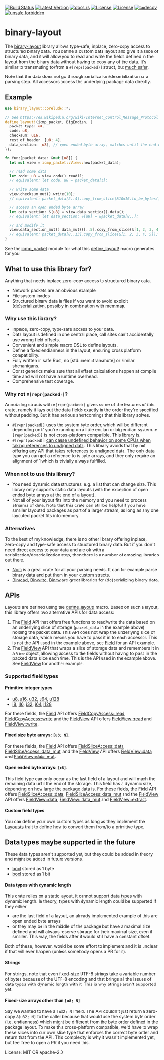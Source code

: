 [![Build Status](https://github.com/smessmer/binary-layout/actions/workflows/ci.yml/badge.svg)](https://github.com/smessmer/binary-layout/actions/workflows/ci.yml)
[![Latest Version](https://img.shields.io/crates/v/binary-layout.svg)](https://crates.io/crates/binary-layout)
[![docs.rs](https://docs.rs/binary-layout/badge.svg)](https://docs.rs/binary-layout)
[![License](https://img.shields.io/badge/license-MIT-blue.svg)](https://github.com/smessmer/binary-layout/blob/master/LICENSE-MIT)
[![License](https://img.shields.io/badge/license-APACHE-blue.svg)](https://github.com/smessmer/binary-layout/blob/master/LICENSE-APACHE)
[![codecov](https://codecov.io/gh/smessmer/binary-layout/branch/master/graph/badge.svg?token=FRSBH7YYA9)](https://codecov.io/gh/smessmer/binary-layout)
[![unsafe forbidden](https://img.shields.io/badge/unsafe-forbidden-success.svg)](https://github.com/rust-secure-code/safety-dance/)

# binary-layout

The [binary-layout](https://crates.io/crates/binary-layout) library allows type-safe, inplace, zero-copy access to structured binary data.
You define a custom data layout and give it a slice of binary data, and it will allow you to read and
write the fields defined in the layout from the binary data without having to copy any of the data.
It's similar to transmuting to/from a `#[repr(packed)]` struct, but [much safer](#why-not-reprpacked).

Note that the data does not go through serialization/deserialization or a parsing step.
All accessors access the underlying package data directly.

## Example
```rust
use binary_layout::prelude::*;

// See https://en.wikipedia.org/wiki/Internet_Control_Message_Protocol for ICMP package layout
define_layout!(icmp_packet, BigEndian, {
  packet_type: u8,
  code: u8,
  checksum: u16,
  rest_of_header: [u8; 4],
  data_section: [u8], // open ended byte array, matches until the end of the packet
});

fn func(packet_data: &mut [u8]) {
  let mut view = icmp_packet::View::new(packet_data);

  // read some data
  let code: u8 = view.code().read();
  // equivalent: let code: u8 = packet_data[1];

  // write some data
  view.checksum_mut().write(10);
  // equivalent: packet_data[2..4].copy_from_slice(&10u16.to_be_bytes());

  // access an open ended byte array
  let data_section: &[u8] = view.data_section().data();
  // equivalent: let data_section: &[u8] = &packet_data[8..];

  // and modify it
  view.data_section_mut().data_mut()[..5].copy_from_slice(&[1, 2, 3, 4, 5]);
  // equivalent: packet_data[8..13].copy_from_slice(&[1, 2, 3, 4, 5]);
}
```

See the [icmp_packet](https://docs.rs/binary-layout/latest/binary_layout/example/icmp_packet/index.html) module for what this [define_layout!](https://docs.rs/binary-layout/latest/binary_layout/macro.define_layout.html) macro generates for you.

## What to use this library for?
Anything that needs inplace zero-copy access to structured binary data.
- Network packets are an obvious example
- File system inodes
- Structured binary data in files if you want to avoid explicit (de)serialization, possibly in combination with [memmap](https://docs.rs/memmap).

### Why use this library?
- Inplace, zero-copy, type-safe access to your data.
- Data layout is defined in one central place, call sites can't accidentally use wrong field offsets.
- Convenient and simple macro DSL to define layouts.
- Define a fixed endianness in the layout, ensuring cross platform compatibility.
- Fully written in safe Rust, no [std::mem::transmute] or similar shenanigans.
- Const generics make sure that all offset calculations happen at compile time and will not have a runtime overhead.
- Comprehensive test coverage.

### Why not `#[repr(packed)]`?
Annotating structs with `#[repr(packed)]` gives some of the features of this crate, namely it lays out the data fields exactly in the order they're specified
without padding. But it has serious shortcomings that this library solves.
- `#[repr(packed)]` uses the system byte order, which will be different depending on if you're running on a little endian or big endian system. `#[repr(packed)]` is not cross-platform compatible. This library is.
- `#[repr(packed)]` [can cause undefined behavior on some CPUs when taking references to unaligned data](https://doc.rust-lang.org/nomicon/other-reprs.html#reprpacked).
   This library avoids that by not offering any API that takes references to unaligned data. The only data type you can get a reference to is byte arrays, and they only require an alignment of 1 which is trivially always fulfilled.

### When not to use this library?
- You need dynamic data structures, e.g. a list that can change size. This library only supports static data layouts (with the exception of open ended byte arrays at the end of a layout).
- Not all of your layout fits into the memory and you need to process streams of data.
  Note that this crate can still be helpful if you have smaller layouted packages as part of a larger stream, as long as any one layouted packet fits into memory.

### Alternatives
To the best of my knowledge, there is no other library offering inplace, zero-copy and type-safe access to structured binary data.
But if you don't need direct access to your data and are ok with a serialization/deserialization step, then there is a number of amazing libraries out there.
- [Nom](https://crates.io/crates/nom) is a great crate for all your parsing needs. It can for example parse binary data and put them in your custom structs.
- [Binread](https://crates.io/crates/binread), [Binwrite](https://crates.io/crates/binwrite), [Binrw](https://crates.io/crates/binrw) are great libraries for (de)serializing binary data.

## APIs
Layouts are defined using the [define_layout!](https://docs.rs/binary-layout/latest/binary_layout/macro.define_layout.html) macro. Based on such a layout, this library offers two alternative APIs for data access:
1. The [Field](https://docs.rs/binary-layout/latest/binary_layout/trait.Field.html) API that offers free functions to read/write the data based on an underlying slice of storage (`packet_data` in the example above) holding the packet data. This API does not wrap the underlying slice of storage data, which means you have to pass it in to each accessor.
   This is not the API used in the example above, see [Field](https://docs.rs/binary-layout/latest/binary_layout/trait.Field.html) for an API example.
2. The [FieldView](https://docs.rs/binary-layout/latest/binary_layout/struct.FieldView.html) API that wraps a slice of storage data and remembers it in a `View` object, allowing access to the fields without having to pass in the packed data slice each time. This is the API used in the example above. See [FieldView](https://docs.rs/binary-layout/latest/binary_layout/struct.FieldView.html) for another example.

### Supported field types
#### Primitive integer types
- [u8](https://doc.rust-lang.org/stable/std/primitive.u8.html), [u16](https://doc.rust-lang.org/stable/std/primitive.u16.html), [u32](https://doc.rust-lang.org/stable/std/primitive.u32.html), [u64](https://doc.rust-lang.org/stable/std/primitive.u64.html), [u128](https://doc.rust-lang.org/stable/std/primitive.u128.html)
- [i8](https://doc.rust-lang.org/stable/std/primitive.i8.html), [i16](https://doc.rust-lang.org/stable/std/primitive.i16.html), [i32](https://doc.rust-lang.org/stable/std/primitive.i32.html), [i64](https://doc.rust-lang.org/stable/std/primitive.i64.html), [i128](https://doc.rust-lang.org/stable/std/primitive.i128.html)

For these fields, the [Field](https://docs.rs/binary-layout/latest/binary_layout/trait.Field.html) API offers [FieldCopyAccess::read](https://docs.rs/binary-layout/latest/binary_layout/trait.FieldCopyAccess.html#tymethod.read), [FieldCopyAccess::write](https://docs.rs/binary-layout/latest/binary_layout/trait.FieldCopyAccess.html#tymethod.write) and the [FieldView](https://docs.rs/binary-layout/latest/binary_layout/struct.FieldView.html) API offers [FieldView::read](https://docs.rs/binary-layout/latest/binary_layout/struct.FieldView.html#method.read) and [FieldView::write](https://docs.rs/binary-layout/latest/binary_layout/struct.FieldView.html#method.write).

#### Fixed size byte arrays: `[u8; N]`.
For these fields, the [Field](https://docs.rs/binary-layout/latest/binary_layout/trait.Field.html) API offers [FieldSliceAccess::data](https://docs.rs/binary-layout/latest/binary_layout/trait.FieldSliceAccess.html#tymethod.data), [FieldSliceAccess::data_mut](https://docs.rs/binary-layout/latest/binary_layout/trait.FieldSliceAccess.html#tymethod.data_mut), and the [FieldView](https://docs.rs/binary-layout/latest/binary_layout/struct.FieldView.html) API offers [FieldView::data](https://docs.rs/binary-layout/latest/binary_layout/struct.FieldView.html#method.data) and [FieldView::data_mut](https://docs.rs/binary-layout/latest/binary_layout/struct.FieldView.html#method.data_mut).

#### Open ended byte arrays: `[u8]`.
This field type can only occur as the last field of a layout and will mach the remaining data until the end of the storage.
This field has a dynamic size, depending on how large the package data is.
For these fields, the [Field](https://docs.rs/binary-layout/latest/binary_layout/trait.Field.html) API offers [FieldSliceAccess::data](https://docs.rs/binary-layout/latest/binary_layout/trait.FieldSliceAccess.html#tymethod.data), [FieldSliceAccess::data_mut](https://docs.rs/binary-layout/latest/binary_layout/trait.FieldSliceAccess.html#tymethod.data_mut) and the [FieldView](https://docs.rs/binary-layout/latest/binary_layout/struct.FieldView.html) API offers [FieldView::data](https://docs.rs/binary-layout/latest/binary_layout/struct.FieldView.html#method.data), [FieldView::data_mut](https://docs.rs/binary-layout/latest/binary_layout/struct.FieldView.html#method.data_mut) and [FieldView::extract](https://docs.rs/binary-layout/latest/binary_layout/struct.FieldView.html#method.extract).

#### Custom field types
You can define your own custom types as long as they implement the [LayoutAs](https://docs.rs/binary-layout/latest/binary_layout/trait.LayoutAs.html) trait to define how to convert them from/to a primitive type.

## Data types maybe supported in the future
These data types aren't supported yet, but they could be added in theory and might be added in future versions.
- [bool](https://doc.rust-lang.org/stable/std/primitive.bool.html) stored as 1 byte
- [bool](https://doc.rust-lang.org/stable/std/primitive.bool.html) stored as 1 bit

#### Data types with dynamic length
This crate relies on a static layout, it cannot support data types with dynamic length.
In theory, types with dynamic length could be supported if they either
- are the last field of a layout, an already implemented example of this are open ended byte arrays.
- or they may be in the middle of the package but have a maximal size defined and will always reserve storage for their maximal size, even if smaller.
  This way, the fields after it would still have a constant offset.

Both of these, however, would be some effort to implement and it is unclear if that will ever happen (unless somebody opens a PR for it).

#### Strings
For strings, note that even fixed-size UTF-8 strings take a variable number of bytes because of the UTF-8 encoding and that brings all the issues of data types with dynamic length with it.
This is why strings aren't supported yet.

#### Fixed-size arrays other than `[u8; N]`
Say we wanted to have a `[u32; N]` field. The API couldn't just return a zero-copy `&[u32; N]` to the caller because that would use the system byte order (i.e. endianness) which might be different from the byte order defined in the package layout.
To make this cross-platform compatible, we'd have to wrap these slices into our own slice type that enforces the correct byte order and return that from the API.
This complexity is why it wasn't implemented yet, but feel free to open a PR if you need this.

License: MIT OR Apache-2.0

